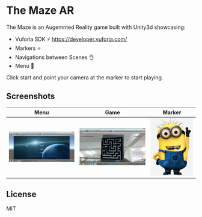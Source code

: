 # The Maze AR


The Maze is an Augemnted Reality game built with Unity3d showcasing:

  - Vuforia SDK :zap: https://developer.vuforia.com/
  - Markers :star:
  - Navigations between Scenes :ok_hand:
  - Menu :running:

Click start and point your camera at the marker to start playing.

## Screenshots

Menu            |  Game          |  Marker
:-------------------------:|:-------------------------:|:-------------------------:
![](https://github.com/Ahmedc2l/The-Maze-AR/blob/master/menu.png)  |  ![](https://github.com/Ahmedc2l/The-Maze-AR/blob/master/game.png) | ![](https://github.com/Ahmedc2l/The-Maze-AR/blob/master/marker.jpg)


License
----

MIT
